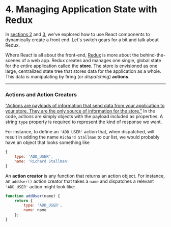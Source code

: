 # 4. Managing Application State with Redux

In [sections 2](https://github.com/OKStateACM/ReactCodelab/blob/master/2%20-%20React%20Components.md) and [3](https://github.com/OKStateACM/ReactCodelab/blob/master/3%20-%20Component%20Props%2C%20States%2C%20and%20Lifecycles.md), we've explored how to use React components to dynamically create a front end. Let's switch gears for a bit and talk about Redux.

Where React is all about the front-end, [Redux](https://redux.js.org/) is more about the behind-the-scenes of a web app. Redux creates and manages one single, global state for the entire application called the **store**. The store is envisioned as one large, centralized state tree that stores data for the application as a whole. This data is manipulating by firing (or *dispatching*) **actions**.

***

### Actions and Action Creators

["Actions are payloads of information that send data from your application to your store. They are the only source of information for the store."](https://redux.js.org/basics/actions) In the code, actions are simply objects with the payload included as properties. A string `type` property is required to represent the kind of response we want.

For instance, to define an `'ADD_USER'` action that, when dispatched, will result in adding the name `Richard Stallman` to our list, we would probably have an object that looks something like

```js
{
    type: 'ADD_USER',
    name: 'Richard Stallman'
}
```

An **action creator** is any function that returns an action object. For instance, an `addUser()` action creator that takes a `name` and dispatches a relevant `'ADD_USER'` action might look like:

```js
function addUser(name) {
    return {
        type: 'ADD_USER',
        name: name
    };
}
```
